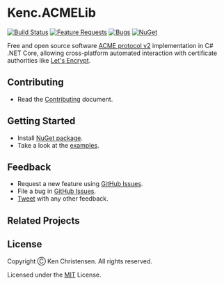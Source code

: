 # Kenc.ACMELib
[![Build Status](https://dev.azure.com/kenc/ACME/_apis/build/status/Kencdk.Kenc.ACMELib?branchName=main)](https://dev.azure.com/kenc/ACME/_build/latest?definitionId=35&branchName=main)
[![Feature Requests](https://img.shields.io/github/issues/Kencdk/Kenc.ACMELib/feature-request.svg)](https://github.com/Kencdk/Kenc.ACMELib/issues?q=is%3Aopen+is%3Aissue+label%3Afeature-request+sort%3Areactions-%2B1-desc)
[![Bugs](https://img.shields.io/github/issues/Kencdk/Kenc.ACMELib/bug.svg)](https://github.com/Kencdk/Kenc.ACMELib/issues?utf8=✓&q=is%3Aissue+is%3Aopen+label%3Abug)
[![NuGet](https://img.shields.io/nuget/v/Kenc.ACMELib.svg)][NuGet]

Free and open source software [ACME protocol v2](https://tools.ietf.org/html/rfc8555) implementation in C# .NET Core, allowing cross-platform automated interaction with certificate authorities like [Let's Encrypt](https://letsencrypt.org/).

## Contributing

* Read the [Contributing](https://github.com/Kencdk/Kenc.ACMELib/blob/master/.github/Contributing.md) document.

## Getting Started

* Install [NuGet package][NuGet].
* Take a look at the [examples](src/Examples/).

## Feedback

* Request a new feature using [GitHub Issues][].
* File a bug in [GitHub Issues][].
* [Tweet](https://twitter.com/kenmandk) with any other feedback.

## Related Projects


## License

Copyright Ⓒ Ken Christensen. All rights reserved.

Licensed under the [MIT](LICENSE) License.


[GitHub Issues]: https://github.com/Kencdk/Kenc.ACMELib/issues
[NuGet]: https://www.nuget.org/packages/Kenc.ACMELib/ "Kenc.ACMELib NuGet package"
